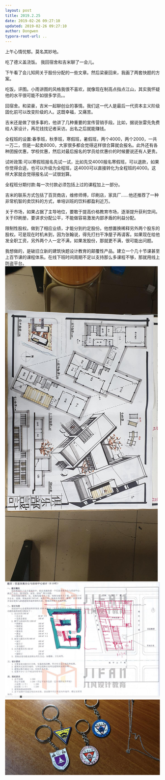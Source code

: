 ```yaml
---
layout: post
title: 2019.2.25
date: 2019-02-26 09:27:10
updated: 2019-02-26 09:27:10
author: Dongwen
typora-root-url: ..
---
```




上午心情忧郁。莫名其妙地。

吃了德义盖浇饭。
我回宿舍和吉米聊了一会儿。

下午看了会儿知网关于股份分配的一些文章。然后梁豪回来，我画了两套快题的方案。

吃饭，评图。小雨讲图的风格我很不喜欢，就像现在制高点指点江山，其实我怀疑他的水平很可能不如很多学员。。

回宿舍。和梁豪，吉米一起聊创业的事情。我们这一代人是最后一代资本主义阶级固化前可以改变阶级的人。这既幸福，又痛苦。

吉米还是做了很多事的，他讲了几种重要的宣传营销手段。比如，据说张雷先免费给人家设计，再花钱找记者采访。出名之后就能赚钱。

全程班的设置:春季班，秋季班，寒假班，暑假班，两个4000，两个2000，一共一万二，但是一起卖8000，大家很多都会觉得这样很合算就会报名。此外还有各种团报优惠，学校优惠，然后对最后报名的学员给优惠价的时候要说还有人更贵。

试听政策:可以寒假班报名先试一试，比如先交4000报名寒假班，可以退款，如果你觉得合适，也可以升级为全程班，这4000可以直接转化为全程班的4000。这样大家就会觉得报名试一试很划算。

全程班分期付款:每一次付款必须包括上过的课程加上一部分。

吉米的联系方式包括了百货商店，维修师傅，印刷店，家具厂……他还推荐了一种非常机智的卖饮料的方式，单培训班的饮料都盈利近万。

关于市场，如果占据了主导地位，要敢于提高价格教育市场，逐渐提升获利空间。
关于印刷册，要讲求分配公平，不能做容易激发内部矛盾的利益分配。

限制性股权。做到了相应业绩，才能分到约定股份。他想置换稀释另外两个股东的股权。可是现在时机未到，因为张翰说，得先打扫干净屋子再请客。如果现在给他发全职工资，另外两个人一定不满，如果发股份，那就更不满，很可能出问题。

我想做的，是破旧立新的建筑快题设计教育的颠覆性产品。建立一个几十节课甚至上百节课的课程体系。在线下班时间周期不足以支持那么多课程不够，那就用线上防盗平台。
   ![](/img/in-post/x58397827.jpg)
![](/img/in-post/x58397829.jpg)
![](/img/in-post/x58397832.jpg)
